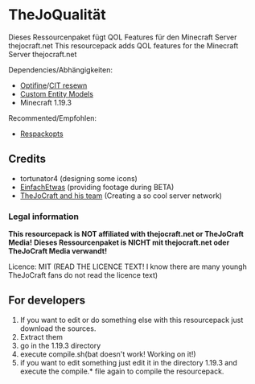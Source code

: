 # TheJoQualität


Dieses Ressourcenpaket fügt QOL Features für den Minecraft Server thejocraft.net
This resourcepack adds QOL features for the Minecraft Server thejocraft.net


Dependencies/Abhängigkeiten:
- [Optifine](https://optifine.net/)/[CIT resewn](https://modrinth.com/mod/cit-resewn)
- [Custom Entity Models](https://modrinth.com/mod/cem)
- Minecraft 1.19.3

Recommented/Empfohlen:
- [Respackopts](https://modrinth.com/mod/respackopts)


## Credits
- tortunator4 (designing some icons)
-  [EinfachEtwas](https://www.youtube.com/channel/UCjsBvJcj0i42Wt_uJCbXuxg) (providing footage during BETA)
- [TheJoCraft and his team](https://www.youtube.com/@thejocraft) (Creating a so cool server network)


### Legal information
**This resourcepack is NOT affiliated with thejocraft.net or TheJoCraft Media!**
**Dieses Ressourcenpaket is NICHT mit thejocraft.net oder TheJoCraft Media verwandt!**

Licence: MIT (READ THE LICENCE TEXT! I know there are many youngh TheJoCraft fans do not read the licence text)

## For developers
1. If you want to edit or do something else with this resourcepack just download the sources.
2. Extract them
3. go in the 1.19.3 directory
4. execute compile.sh(bat doesn't work! Working on it!)
5. if you want to edit something just edit it in the directory 1.19.3 and execute the compile.* file again to compile the resourcepack.
